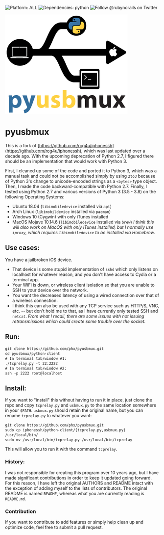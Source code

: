 ![Platform: ALL](https://img.shields.io/badge/platform-ALL-green)
![Dependencies: python](https://img.shields.io/badge/dependencies-python,%20jailbroken%20iOS%20device-blue)
![Follow @rubynorails on Twitter](https://img.shields.io/twitter/follow/rubynorails?label=follow&style=social)


![pyusbmux](./logo.png?raw=true)

# pyusbmux
This is a fork of [https://github.com/rcg4u/iphonessh](https://github.com/rcg4u/iphonessh), which was last updated over a decade ago.  With the upcoming deprecation of Python 2.7, I figured there should be an implementation that would work with Python 3.

First, I cleaned up some of the code and ported it to Python 3, which was a manual task and could not be accomplished simply by using `2to3` because of Python 3's change to unicode-encoded strings as a `<bytes>` type object.  Then, I made the code backward-compatible with Python 2.7.  Finally, I tested using Python 2.7 and various versions of Python 3 (3.5 - 3.8) on the following Operating Systems:

+ Ubuntu 18.04 (`libimobiledevice` installed via `apt`)
+ Arch Linux (`libimobildevice` installed via `pacman`)
+ Windows 10 (Cygwin) with only iTunes installed
+ MacOS Mojave 10.14.6 (`libimobiledevice` installed via `brew`)
*I think this will also work on MacOS with only iTunes installed, but I normally use `iproxy`, which requires `libimobiledevice` to be installed via Homebrew.*

## Use cases:
You have a jailbroken iOS device.
+ That device is some stupid implementation of `sshd` which only listens on localhost for whatever reason, and you don't have access to Cydia or a terminal app.
+ Your WiFi is down, or wireless client isolation so that you are unable to SSH to your device over the network.
+ You want the decreased latency of using a wired connection over that of a wireless connection.
+ I think this can also be used with any TCP service such as HTTP/S, VNC, etc. -- but don't hold me to that, as I have currently only tested SSH and `netcat`.
*From what I recall, there are some issues with not issuing retransmissions which could create some trouble over the socket.*

## Run:
```
git clone https://github.com/phx/pyusbmux.git
cd pyusbmux/python-client
# In terminal tab/window #1:
./tcprelay.py -t 22:2222
# In terminal tab/window #2:
ssh -p 2222 root@localhost
```
## Install:
If you want to "install" this without having to run it in place, just clone the repo and copy `tcprelay.py` and `usbmux.py` to the same location somewhere in your `$PATH`.  `usbmux.py` should retain the original name, but you can rename `tcprelay.py` to whatever you want:

```
git clone https://github.com/phx/pyusbmux.git
sudo cp iphonessh/python-client/{tcprelay.py,usbmux.py} /usr/local/bin/
sudo mv /usr/local/bin/tcprelay.py /usr/local/bin/tcprelay
```
This will allow you to run it with the command `tcprelay`.

### History:
I was not responsible for creating this program over 10 years ago, but I have made significant contributions in order to keep it updated going forward.  For this reason, I have left the original AUTHORS and README intact with the exception of adding myself to the lists of contributors.  The original README is named `README`, whereas what you are currently reading is `README.md`.

### Contribution
If you want to contribute to add features or simply help clean up and optimize code, feel free to submit a pull request.

